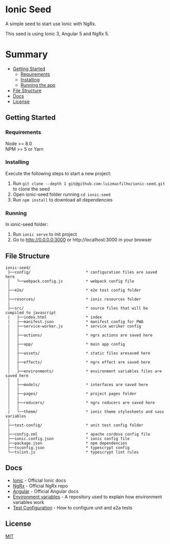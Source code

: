 # Ionic Seed

A simple seed to start use Ionic with NgRx.

This seed is using Ionic 3, Angular 5 and NgRx 5.

# Summary
* [Getting Started](#getting-started)
    * [Requirements](#requirements)
    * [Installing](#installing)
    * [Running the app](#running-the-app)
* [File Structure](#file-structure)
* [Docs](#docs)
* [License](#license)

## Getting Started

### Requirements

Node >= 8.0 <br>
NPM >= 5 or Yarn

### Installing

Execute the following steps to start a new project:

1. Run `git clone --depth 1 git@github.com:luizmacfilho/ionic-seed.git` to clone the seed
2. Open ionic-seed folder running `cd ionic-seed`
3. Run `npm install` to download all dependencies

### Running

In ionic-seed folder:

1. Run `ionic serve` to init project
2. Go to http://0.0.0.0:3000 or http://localhost:3000 in your browser

## File Structure

```
ionic-seed/
 ├──config/                        * configuration files are saved here
 │   └──webpack.config.js          * webpack config file
 │
 ├──e2e/                           * e2e test config folder
 │
 ├──resorces/                      * ionic resources folder
 |
 ├──src/                           * source files that will be compiled to javascript
 |   ├──index.html                 * index
 |   ├──manifest.json              * manifest config for PWA
 |   ├──service-worker.js          * service woriker config
 │   │
 │   ├──actions/                   * ngrx actions are saved here
 │   │
 │   ├──app/                       * main app config
 │   │
 │   ├──assets/                    * static files aresaved here
 │   │
 │   ├──effects/                   * ngrx effect are saved here
 │   |
 │   ├──environments/              * environment variables files are saved here
 │   |
 │   ├──models/                    * interfaces are saved here
 │   |
 │   ├──pages/                     * project pages folder
 │   |
 │   ├──reducers/                  * ngrx reducers are saved here
 │   |
 |   └──theme/                     * ionic theme stylesheets and sass variables
 |
 ├──test-config/                   * unit test config folder
 │
 ├──config.xml                     * apache cordova config file
 ├──ionic.config.json              * ionic config file
 ├──package.json                   * npm dependencies
 ├──tsconfig.json                  * typescrypt config
 └──tslint.js                      * typescrypt lint rules

```

## Docs

- [Ionic](https://ionicframework.com/docs/) - Official Ionic docs
- [NgRx](https://github.com/ngrx/platform) - Official NgRx repo
- [Angular](https://angular.io/docs) - Official Angular docs
- [Environment variables](https://github.com/gshigeto/ionic-environment-variables) - A repository used to explain how environment variables work
- [Test Configuration](https://leifwells.github.io/2017/08/27/testing-in-ionic-configure-existing-projects-for-testing/) - How to configure unit and a2a tests

## License
[MIT](/LICENSE)